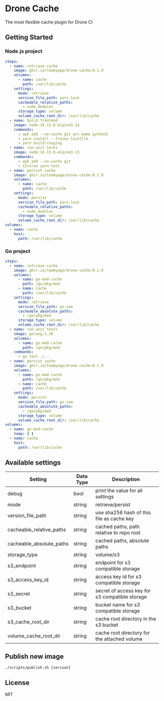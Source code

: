# Drone Cache

The most flexible cache plugin for Drone CI

## Getting Started

### Node.js project

```yaml
steps:
  - name: retrieve cache
    image: ghcr.io/teamyapp/drone-cache:0.1.9
    volumes:
      - name: cache
        path: /var/lib/cache
    settings:
      mode: retrieve
      version_file_path: yarn.lock
      cacheable_relative_paths:
        - node_modules
      storage_type: volume
      volume_cache_root_dir: /var/lib/cache
  - name: build frontend
    image: node:16.13.0-alpine3.13
    commands:
      - apk add --no-cache git g++ make python3
      - yarn install --frozen-lockfile
      - yarn build:staging
  - name: run unit tests
    image: node:16.13.0-alpine3.13
    commands:
      - apk add --no-cache git
      - CI=true yarn test
  - name: persist cache
    image: ghcr.io/teamyapp/drone-cache:0.1.9
    volumes:
      - name: cache
        path: /var/lib/cache
    settings:
      mode: persist
      version_file_path: yarn.lock
      cacheable_relative_paths:
        - node_modules
      storage_type: volume
      volume_cache_root_dir: /var/lib/cache
volumes:
  - name: cache
    host:
      path: /var/lib/cache
```

### Go project

```yaml
steps:
  - name: retrieve cache
    image: ghcr.io/teamyapp/drone-cache:0.1.9
    volumes:
      - name: go-mod-cache
        path: /go/pkg/mod
      - name: cache
        path: /var/lib/cache
    settings:
      mode: retrieve
      version_file_path: go.sum
      cacheable_absolute_paths:
        - /go/pkg/mod
      storage_type: volume
      volume_cache_root_dir: /var/lib/cache
  - name: run unit tests
    image: golang:1.20
    volumes:
      - name: go-mod-cache
        path: /go/pkg/mod
    commands:
      - go test ./...
  - name: persist cache
    image: ghcr.io/teamyapp/drone-cache:0.1.9
    volumes:
      - name: go-mod-cache
        path: /go/pkg/mod
      - name: cache
        path: /var/lib/cache
    settings:
      mode: persist
      version_file_path: go.sum
      cacheable_absolute_paths:
        - /go/pkg/mod
      storage_type: volume
      volume_cache_root_dir: /var/lib/cache
volumes:
  - name: go-mod-cache
    temp: { }
  - name: cache
    host:
      path: /var/lib/cache
```

## Available settings

| Setting                  | Data Type | Description                                    |
|--------------------------|-----------|------------------------------------------------|
| debug                    | bool      | print the value for all settings               |
| mode                     | string    | retrieve/persist                               | 
| version_file_path        | string    | use sha256 hash of this file as cache key      | 
| cacheable_relative_paths | string    | cached paths, path relative to repo root       |
| cacheable_absolute_paths | string    | cached paths, absolute paths                   |
| storage_type             | string    | volume/s3                                      |
| s3_endpoint              | string    | endpoint for s3 compatible storage             |
| s3_access_key_id         | string    | access key id for s3 compatible storage        |
| s3_secret                | string    | secret of access key for s3 compatible storage |
| s3_bucket                | string    | bucket name for s3 compatible storage          |
| s3_cache_root_dir        | string    | cache root directory in the s3 bucket          |
| volume_cache_root_dir    | string    | cache root directory for the attached volume   |

## Publish new image
```
./scripts/publish.sh [version]
```

## License

MIT